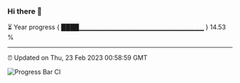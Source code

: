 ### Hi there 👋

⏳ Year progress { ████▁▁▁▁▁▁▁▁▁▁▁▁▁▁▁▁▁▁▁▁▁▁▁▁▁▁ } 14.53 %

---

⏰ Updated on Thu, 23 Feb 2023 00:58:59 GMT

![Progress Bar CI](https://github.com/liununu/liununu/workflows/Progress%20Bar%20CI/badge.svg)
